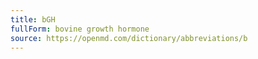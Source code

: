```yaml
---
title: bGH
fullForm: bovine growth hormone
source: https://openmd.com/dictionary/abbreviations/b
---
```

